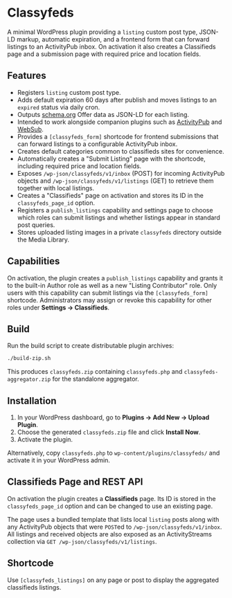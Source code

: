 # Classyfeds

A minimal WordPress plugin providing a `listing` custom post type, JSON-LD markup, automatic expiration, and a frontend form that can forward listings to an ActivityPub inbox. On activation it also creates a Classifieds page and a submission page with required price and location fields.

## Features

- Registers `listing` custom post type.
- Adds default expiration 60 days after publish and moves listings to an `expired` status via daily cron.
- Outputs [schema.org](https://schema.org) Offer data as JSON-LD for each listing.
- Intended to work alongside companion plugins such as [ActivityPub](https://wordpress.org/plugins/activitypub/) and [WebSub](https://wordpress.org/plugins/websub-publisher/).
- Provides a `[classyfeds_form]` shortcode for frontend submissions that can forward listings to a configurable ActivityPub inbox.
- Creates default categories common to classifieds sites for convenience.
- Automatically creates a "Submit Listing" page with the shortcode, including required price and location fields.
- Exposes `/wp-json/classyfeds/v1/inbox` (POST) for incoming ActivityPub objects and `/wp-json/classyfeds/v1/listings` (GET) to retrieve them together with local listings.
- Creates a "Classifieds" page on activation and stores its ID in the `classyfeds_page_id` option.
- Registers a `publish_listings` capability and settings page to choose which roles can submit listings and whether listings appear in standard post queries.
- Stores uploaded listing images in a private `classyfeds` directory outside the Media Library.

## Capabilities

On activation, the plugin creates a `publish_listings` capability and grants it to the built-in Author role as well as a new "Listing Contributor" role. Only users with this capability can submit listings via the `[classyfeds_form]` shortcode. Administrators may assign or revoke this capability for other roles under **Settings → Classifieds**.

## Build

Run the build script to create distributable plugin archives:

```bash
./build-zip.sh
```

This produces `classyfeds.zip` containing `classyfeds.php` and `classyfeds-aggregator.zip` for the standalone aggregator.

## Installation

1. In your WordPress dashboard, go to **Plugins → Add New → Upload Plugin**.
2. Choose the generated `classyfeds.zip` file and click **Install Now**.
3. Activate the plugin.

Alternatively, copy `classyfeds.php` to `wp-content/plugins/classyfeds/` and activate it in your WordPress admin.

## Classifieds Page and REST API

On activation the plugin creates a **Classifieds** page. Its ID is stored in the `classyfeds_page_id` option and can be changed to use an existing page.

The page uses a bundled template that lists local `listing` posts along with any ActivityPub objects that were `POST`ed to `/wp-json/classyfeds/v1/inbox`. All listings and received objects are also exposed as an ActivityStreams collection via `GET /wp-json/classyfeds/v1/listings`.

## Shortcode

Use `[classyfeds_listings]` on any page or post to display the aggregated classifieds listings.
